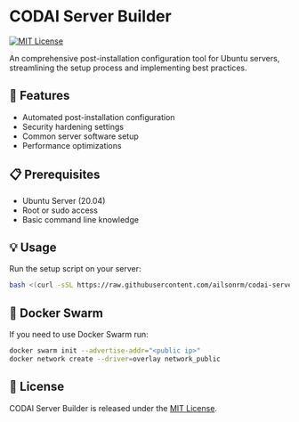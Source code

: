# CODAI Server Builder

[![MIT License](https://img.shields.io/badge/License-MIT-green.svg)](https://opensource.org/licenses/MIT)

An comprehensive post-installation configuration tool for Ubuntu servers, streamlining the setup process and implementing best practices.

## 🚀 Features

- Automated post-installation configuration
- Security hardening settings
- Common server software setup
- Performance optimizations

## 📋 Prerequisites

- Ubuntu Server (20.04)
- Root or sudo access
- Basic command line knowledge

## 💡 Usage

Run the setup script on your server:

```bash
bash <(curl -sSL https://raw.githubusercontent.com/ailsonrm/codai-server-builder/refs/heads/main/boot.sh)
```

## 🐋 Docker Swarm

If you need to use Docker Swarm run:

```bash
docker swarm init --advertise-addr="<public ip>"
docker network create --driver=overlay network_public
```

## 📝 License

CODAI Server Builder is released under the [MIT License](https://opensource.org/licenses/MIT).